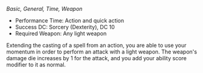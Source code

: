 _Basic, General, Time, Weapon_
 
- Performance Time: Action and quick action
- Success DC: Sorcery (Dexterity), DC 10
- Required Weapon: Any light weapon
 
Extending the casting of a spell from an action, you are able to use your momentum in order to perform an attack with a light weapon. The weapon's damage die increases by 1 for the attack, and you add your ability score modifier to it as normal.